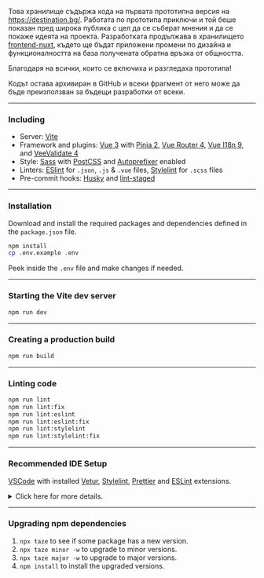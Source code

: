 Това хранилище съдържа кода на първата прототипна версия на https://destination.bg/. Работата по прототипа приключи и той беше показан пред широка публика с цел да се съберат мнения и да се покаже идеята на проекта. Разработката продължава в хранилището [frontend-nuxt](https://github.com/destinationbg/frontend-nuxt), където ще бъдат приложени промени по дизайна и функционалността на база получената обратна връзка от общността.

Благодаря на всички, които се включиха и разгледаха прототипа!

Кодът остава архивиран в GitHub и всеки фрагмент от него може да бъде преизползван за бъдещи разработки от всеки.

---

### Including

-   Server: [Vite](https://vitejs.dev/)
-   Framework and plugins: [Vue 3](https://v3.vuejs.org/) with [Pinia 2](https://pinia.vuejs.org/), [Vue Router 4](https://next.router.vuejs.org/), [Vue I18n 9](https://vue-i18n.intlify.dev/), and [VeeValidate 4](https://vee-validate.logaretm.com/v4/)
-   Style: [Sass](https://sass-lang.com/) with [PostCSS](https://postcss.org/) and [Autoprefixer](https://github.com/postcss/autoprefixer) enabled
-   Linters: [ESlint](https://eslint.org/) for `.json`, `.js` & `.vue` files, [Stylelint](https://stylelint.io/) for `.scss` files
-   Pre-commit hooks: [Husky](https://typicode.github.io/husky/) and [lint-staged](https://github.com/okonet/lint-staged)

---

### Installation

Download and install the required packages and dependencies defined in the `package.json` file.

```bash
npm install
cp .env.example .env
```

Peek inside the `.env` file and make changes if needed.

---

### Starting the Vite dev server

```bash
npm run dev
```

---

### Creating a production build

```bash
npm run build
```

---

### Linting code

```bash
npm run lint
npm run lint:fix
npm run lint:eslint
npm run lint:eslint:fix
npm run lint:stylelint
npm run lint:stylelint:fix
```

---

### Recommended IDE Setup

[VSCode](https://code.visualstudio.com/) with installed [Vetur](https://marketplace.visualstudio.com/items?itemName=octref.vetur), [Stylelint](https://marketplace.visualstudio.com/items?itemName=stylelint.vscode-stylelint), [Prettier](https://marketplace.visualstudio.com/items?itemName=esbenp.prettier-vscode) and [ESLint](https://marketplace.visualstudio.com/items?itemName=dbaeumer.vscode-eslint) extensions.

<details>
<summary>Click here for more details.</summary>

Open your VSCode `settings.json` file (`CTRL` + `SHIFT` + `P` and `Preferences: Open Settings (JSON)`) and make sure to have these settings:

```json
{
  "[javascript]": {
    "editor.defaultFormatter": "esbenp.prettier-vscode"
  },
  "[json]": {
    "editor.defaultFormatter": "esbenp.prettier-vscode"
  },
  "[typescript]": {
    "editor.defaultFormatter": "esbenp.prettier-vscode"
  },
  "[vue]": {
    "editor.defaultFormatter": "octref.vetur"
  },
  "css.lint.duplicateProperties": "warning",
  "css.validate": false,
  "less.validate": false,
  "scss.validate": false,
  "editor.codeActionsOnSave": {
    "source.fixAll.stylelint": true
  },
  "editor.formatOnPaste": true,
  "editor.formatOnSave": true,
  "html.format.enable": false,
  "html.format.endWithNewline": true,
  "html.format.wrapLineLength": 0,
  "prettier.jsxSingleQuote": true,
  "prettier.printWidth": 120,
  "prettier.singleQuote": true,
  "prettier.tabWidth": 4,
  "stylelint.snippet": ["css", "less", "postcss", "scss"],
  "stylelint.validate": ["css", "less", "postcss", "scss"],
  "typescript.updateImportsOnFileMove.enabled": "always",
  "vetur.experimental.templateInterpolationService": true,
  "vetur.format.options.tabSize": 4,
  "vetur.format.scriptInitialIndent": true,
  "vetur.format.styleInitialIndent": true,
  "vetur.validation.template": false
}
```

</details>

---

### Upgrading npm dependencies

1. `npx taze` to see if some package has a new version.
1. `npx taze minor -w` to upgrade to minor versions.
1. `npx taze major -w` to upgrade to major versions.
1. `npm install` to install the upgraded versions.
